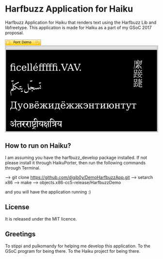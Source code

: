 Harfbuzz Application for Haiku
===========

Harfbuzz Application for Haiku that renders text using the Harfbuzz Lib and libfreetype.
This application is made for Haiku as a part of my GSoC 2017 proposal.

![Screenshot1](screenshot.png)

How to run on Haiku?
-------
I am assuming you have the harfbuzz_develop package installed. If not please install it through HaikuPorter, then run the following commands through Terminal.

--> git clone https://github.com/digib0y/DemoHarfbuzzApp.git
--> setarch x86
--> make
--> objects.x86-cc5-release/HarfbuzzDemo

and you will have the application running :)

License
-------

It is released under the MIT licence.

Greetings
---------

To stippi and pulkomandy for helping me develop this application.
To the GSoC program for being there.
To the Haiku project for being there.